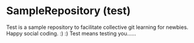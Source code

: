 # SampleRepository (test)

Test is a sample repository to facilitate collective git learning for newbies. Happy social coding. :) :) 
Test means testing you......








